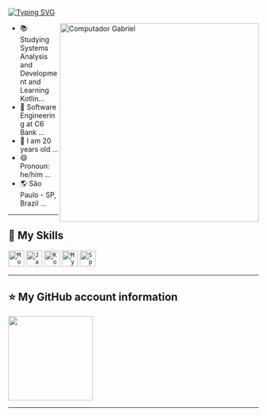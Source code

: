 <!-- ## Hello World!, I am {Gabriel da Silva}! 👋 -->

[![Typing SVG](https://readme-typing-svg.herokuapp.com?font=Roboto&color=6FA4FC&width=350&height=50&lines=Hello+World!,+I'am+Gabriel+👋+...;%f0%9f%92%bb)](https://git.io/typing-svg)

<img src="https://raw.githubusercontent.com/MicaelliMedeiros/micaellimedeiros/master/image/computer-illustration.png" min-width="400px" max-width="400px" width="400px" align="right" alt="Computador Gabriel">

- 📚 Studying Systems Analysis and Development and Learning Kotlin...
- 💼 Software Engineering at C6 Bank ...
- 🧑 I am 20 years old ...
- 😄 Pronoun: he/him ...
- 🌎 São Paulo - SP, Brazil ...

----

## 🚀 My Skills

<code><img height="32" src="https://cdn.jsdelivr.net/gh/devicons/devicon/icons/mongodb/mongodb-original.svg" alt="MongoDB"/></code>
<code><img height="32" src="https://cdn.jsdelivr.net/gh/devicons/devicon/icons/java/java-original.svg" alt="Java"/></code>
<code><img height="32" src="https://cdn.jsdelivr.net/gh/devicons/devicon/icons/kotlin/kotlin-original.svg" alt="Kotlin"/></code>
<code><img height="32" src="https://cdn.jsdelivr.net/gh/devicons/devicon/icons/mysql/mysql-original.svg" alt="MySQL"/></code>
<code><img height="32" src="https://cdn.jsdelivr.net/gh/devicons/devicon/icons/spring/spring-original.svg" alt="Spring"/></code>

----

## ⭐ My GitHub account information
<div>

 <img height="170em" src="https://github-readme-stats.vercel.app/api?username=gabrieldasilvadev&show_icons=true&theme=tokyonight"/>  
   
</div>

----
